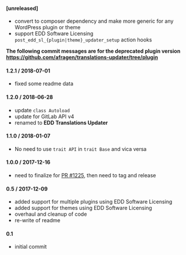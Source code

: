 #### [unreleased]
* convert to composer dependency and make more generic for any WordPress plugin or theme
* support EDD Software Licensing `post_edd_sl_{plugin|theme}_updater_setup` action hooks

**The following commit messages are for the deprecated plugin version**
**https://github.com/afragen/translations-updater/tree/plugin**

#### 1.2.1 / 2018-07-01
* fixed some readme data

#### 1.2.0 / 2018-06-28
* update `class Autoload`
* update for GitLab API v4
* renamed to **EDD Translations Updater**

#### 1.1.0 / 2018-01-07
* No need to use `trait API` in `trait Base` and vica versa

#### 1.0.0 / 2017-12-16
* need to finalize for [PR #1225](https://github.com/easydigitaldownloads/EDD-Software-Licensing/pull/1225), then need to tag and release

#### 0.5 / 2017-12-09
* added support for multiple plugins using EDD Software Licensing
* added support for themes using EDD Software Licensing
* overhaul and cleanup of code
* re-write of readme

#### 0.1
* initial commit

